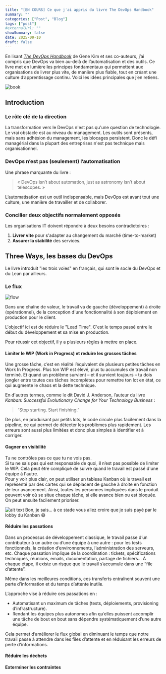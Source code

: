 ```yaml
---
title: "[EN COURS] Ce que j'ai appris du livre The DevOps Handbook"
summary: ""
categories: ["Post", "Blog"]
tags: ["post"]
#externalUrl: ""
showSummary: false
date: 2025-09-10
draft: false
---
```


En lisant [*The DevOps Handbook*](https://www.amazon.fr/Devops-Handbook-World-class-Reliability-Organizations/dp/1950508404/ref=sr_1_1?__mk_fr_FR=%C3%85M%C3%85%C5%BD%C3%95%C3%91&crid=10VC45209RW6M&dib=eyJ2IjoiMSJ9.rD4eAOSqjLJjRabtUQwGIp3tnTZCkn8GNIzbwGyu8j_zz0aDPFjNfR1jwOs-7-JPt3Bd_71E32Haai0J2jf4yGdj2Oz69Lj5FpPujzJGryRrAXovFtvUz0VcI7Tqk6xV2Nrqp98m1Jmx9GQoLB12fRksBmLn0j09SwdWOr8p4kCbCpgr4Bx1jD_XwW7Qq7qWJ7ZUtNOVn8yWKRS4b9VJ6dmpQaeTOD-8atwoexBacpT2s1yUFFRtib0mCmD8gg5EjIiz-B_H-PcUTtsgx8zX0iUZBg4YpWaJ-WlN5HHgpc0.LlUTTwqzmEkTSK2xmhhycX7OXolaaZ9iZOZaL3rwCAo&dib_tag=se&keywords=The+DevOps+Handbook&qid=1757530245&sprefix=the+devops+handbook%2Caps%2C89&sr=8-1) de Gene Kim et ses co-auteurs, j’ai compris que DevOps va bien au-delà de l’automatisation et des outils. Ce livre met en lumière les principes fondamentaux qui permettent aux organisations de livrer plus vite, de manière plus fiable, tout en créant une culture d’apprentissage continu. Voici les idées principales que j’en retiens.

![book](book.png)

## Introduction 
### Le rôle clé de la direction
La transformation vers le DevOps n'est pas qu'une question de technologie. Le vrai obstacle est au niveau du management. Les outils sont présents, mais sans adhésion du management, les blocages persistent. Donc le défi managérial dans la plupart des entreprises n'est pas technique mais organisationnel.

### DevOps n’est pas (seulement) l’automatisation

Une phrase marquante du livre :

> « DevOps isn’t about automation, just as astronomy isn’t about telescopes. »

L’automatisation est un outil indispensable, mais DevOps est avant tout une culture, une manière de travailler et de collaborer.

### Concilier deux objectifs normalement opposés

Les organisations IT doivent répondre à deux besoins contradictoires :
1. **Livrer vite** pour s'adapter au changement du marché (time-to-market)
2. **Assurer la stabilité** des services.

## Three Ways, les bases du DevOps
Le livre introduit "les trois voies" en français, qui sont le socle du DevOps et du Lean par ailleurs.

### Le flux

![flow](flow.png)

Dans une chaîne de valeur, le travail va de gauche (développement) à droite (opérationnel), de la conception d'une fonctionnalité à son déploiement en production pour le client.

L'objectif ici est de réduire le "Lead Time". C'est le temps passé entre le début du développement et sa mise en production.

Pour réussir cet objectif, il y a plusieurs règles à mettre en place.

#### Limiter le WIP (Work in Progress) et reduire les grosses tâches
Une grosse tâche, c’est en réalité l’équivalent de plusieurs petites tâches en Work In Progress. Plus ton WIP est élevé, plus tu accumules de travail non terminé. Et quand un problème survient – et il survient toujours – tu dois jongler entre toutes ces tâches incomplètes pour remettre ton lot en état, ce qui augmente le chaos et la dette technique.

En d'autres termes, comme le dit David J. Anderson, l’auteur du livre *Kanban: Successful Evolutionary Change for Your Technology Business* :

> “Stop starting. Start finishing.”

De plus, en produisant par petits lots, le code circule plus facilement dans la pipeline, ce qui permet de détecter les problèmes plus rapidement. Les erreurs sont aussi plus limitées et donc plus simples à identifier et à corriger.

#### Gagner en visibilité
Tu ne contrôles pas ce que tu ne vois pas.  
Si tu ne sais pas qui est responsable de quoi, il n’est pas possible de limiter le WIP. Cela peut être compliqué de suivre quand le travail est passé d'une équipe à l'autre.  
Pour y voir plus clair, on peut utiliser un tableau Kanban où le travail est représenté par des cartes qui se déplacent de gauche à droite en fonction de leur avancement. Ainsi, toutes les personnes impliquées dans le produit peuvent voir où se situe chaque tâche, si elle avance bien ou est bloquée. On peut ensuite facilement prioriser.

![alt text](kanban.png)
Bon, je sais… à ce stade vous allez croire que je suis payé par le lobby du Kanban 😅 

#### Réduire les passations
Dans un processus de développement classique, le travail passe d’un contributeur à un autre ou d’une équipe à une autre : pour les tests fonctionnels, la création d’environnements, l’administration des serveurs, etc.
Chaque passation implique de la coordination : tickets, spécifications techniques, réunions, emails, documentation, partage de fichiers… À chaque étape, il existe un risque que le travail s’accumule dans une “file d’attente”.

Même dans les meilleures conditions, ces transferts entraînent souvent une perte d’information et du temps d’attente inutile.

L’approche vise à réduire ces passations en :
- Automatisant un maximum de tâches (tests, déploiements, provisioning d’infrastructure).
- Rendant les équipes plus autonomes afin qu’elles puissent accomplir une tâche de bout en bout sans dépendre systématiquement d’une autre équipe.

Cela permet d’améliorer le flux global en diminuant le temps que notre travail passe à attendre dans les files d’attente et en réduisant les erreurs de perte d'informations.

#### Réduire les déchets
#### Exterminer les contraintes